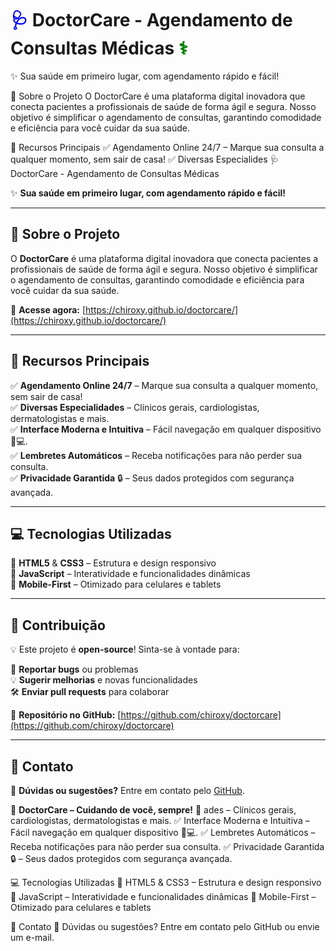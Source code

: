 # <span style="color:blue">🩺</span> **DoctorCare** - Agendamento de Consultas Médicas <span style="color:green">⚕️</span>
✨ Sua saúde em primeiro lugar, com agendamento rápido e fácil!

🌟 Sobre o Projeto
O DoctorCare é uma plataforma digital inovadora que conecta pacientes a profissionais de saúde de forma ágil e segura. Nosso objetivo é simplificar o agendamento de consultas, garantindo comodidade e eficiência para você cuidar da sua saúde.

🚀 Recursos Principais
✅ Agendamento Online 24/7 – Marque sua consulta a qualquer momento, sem sair de casa!
✅ Diversas Especialides 🩺 DoctorCare - Agendamento de Consultas Médicas  

✨ **Sua saúde em primeiro lugar, com agendamento rápido e fácil!**  

---

## 🌟 Sobre o Projeto  
O **DoctorCare** é uma plataforma digital inovadora que conecta pacientes a profissionais de saúde de forma ágil e segura. Nosso objetivo é simplificar o agendamento de consultas, garantindo comodidade e eficiência para você cuidar da sua saúde.  

🔗 **Acesse agora:** [https://chiroxy.github.io/doctorcare/](https://chiroxy.github.io/doctorcare/)  

---

## 🚀 Recursos Principais  

✅ **Agendamento Online 24/7** – Marque sua consulta a qualquer momento, sem sair de casa!  
✅ **Diversas Especialidades** – Clínicos gerais, cardiologistas, dermatologistas e mais.  
✅ **Interface Moderna e Intuitiva** – Fácil navegação em qualquer dispositivo 📱💻.  
✅ **Lembretes Automáticos** – Receba notificações para não perder sua consulta.  
✅ **Privacidade Garantida** 🔒 – Seus dados protegidos com segurança avançada.  

---

## 💻 Tecnologias Utilizadas  

🔹 **HTML5** & **CSS3** – Estrutura e design responsivo  
🔹 **JavaScript** – Interatividade e funcionalidades dinâmicas  
🔹 **Mobile-First** – Otimizado para celulares e tablets  

---

## 🤝 Contribuição  

💡 Este projeto é **open-source**! Sinta-se à vontade para:  

🐞 **Reportar bugs** ou problemas  
💡 **Sugerir melhorias** e novas funcionalidades  
🛠️ **Enviar pull requests** para colaborar  

📌 **Repositório no GitHub:** [https://github.com/chiroxy/doctorcare](https://github.com/chiroxy/doctorcare)  

---

## 📩 Contato  

📧 **Dúvidas ou sugestões?** Entre em contato pelo [GitHub](https://github.com/chiroxy).  

💙 **DoctorCare – Cuidando de você, sempre!** 💙  ades – Clínicos gerais, cardiologistas, dermatologistas e mais.
✅ Interface Moderna e Intuitiva – Fácil navegação em qualquer dispositivo 📱💻.
✅ Lembretes Automáticos – Receba notificações para não perder sua consulta.
✅ Privacidade Garantida 🔒 – Seus dados protegidos com segurança avançada.

💻 Tecnologias Utilizadas
🔹 HTML5 & CSS3 – Estrutura e design responsivo
🔹 JavaScript – Interatividade e funcionalidades dinâmicas
🔹 Mobile-First – Otimizado para celulares e tablets

📩 Contato
📧 Dúvidas ou sugestões? Entre em contato pelo GitHub ou envie um e-mail.
